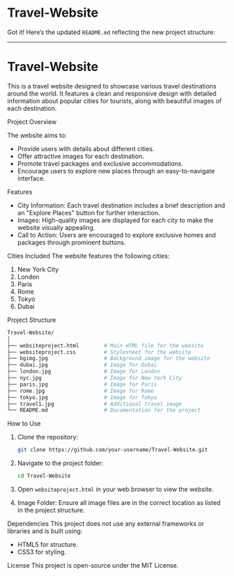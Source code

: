 # Travel-Website
Got it! Here’s the updated `README.md` reflecting the new project structure:

---

# Travel-Website

This is a travel website designed to showcase various travel destinations around the world. It features a clean and responsive design with detailed information about popular cities for tourists, along with beautiful images of each destination.

Project Overview

The website aims to:
- Provide users with details about different cities.
- Offer attractive images for each destination.
- Promote travel packages and exclusive accommodations.
- Encourage users to explore new places through an easy-to-navigate interface.

Features
- City Information: Each travel destination includes a brief description and an "Explore Places" button for further interaction.
- Images: High-quality images are displayed for each city to make the website visually appealing.
- Call to Action: Users are encouraged to explore exclusive homes and packages through prominent buttons.

Cities Included
The website features the following cities:
1. New York City
2. London
3. Paris
4. Rome
5. Tokyo
6. Dubai

Project Structure

```bash
Travel-Website/
│
├── websiteproject.html        # Main HTML file for the website
├── websiteproject.css         # Stylesheet for the website
├── bgimg.jpg                  # Background image for the website
├── dubai.jpg                  # Image for Dubai
├── london.jpg                 # Image for London
├── nyc.jpg                    # Image for New York City
├── paris.jpg                  # Image for Paris
├── rome.jpg                   # Image for Rome
├── tokyo.jpg                  # Image for Tokyo
├── travel1.jpg                # Additional travel image
└── README.md                  # Documentation for the project
```

How to Use

1. Clone the repository:
   ```bash
   git clone https://github.com/your-username/Travel-Website.git
   ```

2. Navigate to the project folder:
   ```bash
   cd Travel-Website
   ```

3. Open `websiteproject.html` in your web browser to view the website.

4. Image Folder: Ensure all image files are in the correct location as listed in the project structure.

Dependencies
This project does not use any external frameworks or libraries and is built using:
- HTML5 for structure.
- CSS3 for styling.


License
This project is open-source under the MIT License.

